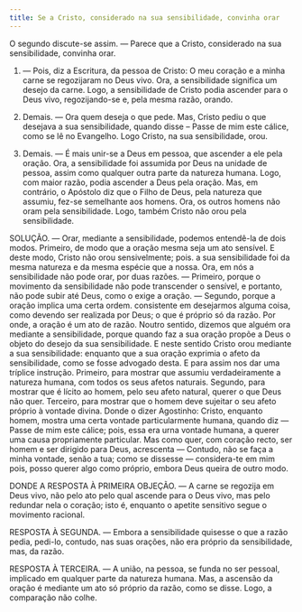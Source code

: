 ```yaml
---
title: Se a Cristo, considerado na sua sensibilidade, convinha orar
---
```


O segundo discute-se assim. — Parece que a Cristo, considerado na sua sensibilidade, convinha orar.  

1. — Pois, diz a Escritura, da pessoa de Cristo: O meu coração e a minha carne se regozijaram no Deus vivo. Ora, a sensibilidade significa um desejo da carne. Logo, a sensibilidade de Cristo podia ascender para o Deus vivo, regozijando-se e, pela mesma razão, orando.  

2. Demais. — Ora quem deseja o que pede. Mas, Cristo pediu o que desejava a sua sensibilidade, quando disse – Passe de mim este cálice, como se lê no Evangelho. Logo Cristo, na sua sensibilidade, orou.  

3. Demais. — É mais unir-se a Deus em pessoa, que ascender a ele pela oração. Ora, a sensibilidade foi assumida por Deus na unidade de pessoa, assim como qualquer outra parte da natureza humana. Logo, com maior razão, podia ascender a Deus pela oração.  Mas, em contrário, o Apóstolo diz que o Filho de Deus, pela natureza que assumiu, fez-se semelhante aos homens. Ora, os outros homens não oram pela sensibilidade. Logo, também Cristo não orou pela sensibilidade.  

SOLUÇÃO. — Orar, mediante a sensibilidade, podemos entendê-la de dois modos.  Primeiro, de modo que a oração mesma seja um ato sensível. E deste modo, Cristo não orou sensivelmente; pois. a sua sensibilidade foi da mesma natureza e da mesma espécie que a nossa. Ora, em nós a sensibilidade não pode orar, por duas razões. — Primeiro, porque o movimento da sensibilidade não pode transcender o sensível, e portanto, não pode subir até Deus, como o exige a oração. — Segundo, porque a oração implica uma certa ordem. consistente em desejarmos alguma coisa, como devendo ser realizada por Deus; o que é próprio só da razão. Por onde, a oração é um ato de razão.  Noutro sentido, dizemos que alguém ora mediante a sensibilidade, porque quando faz a sua oração propõe a Deus o objeto do desejo da sua sensibilidade. E neste sentido Cristo orou mediante a sua sensibilidade: enquanto que a sua oração exprimia o afeto da sensibilidade, como se fosse advogado desta. E para assim nos dar uma tríplice instrução. Primeiro, para mostrar que assumiu verdadeiramente a natureza humana, com todos os seus afetos naturais. Segundo, para mostrar que é lícito ao homem, pelo seu afeto natural, querer o que Deus não quer. Terceiro, para mostrar que o homem deve sujeitar o seu afeto próprio à vontade divina. Donde o dizer Agostinho: Cristo, enquanto homem, mostra uma certa vontade particularmente humana, quando diz — Passe de mim este cálice; pois, essa era urna vontade humana, a querer uma causa propriamente particular. Mas como quer, com coração recto, ser homem e ser dirigido para Deus, acrescenta — Contudo, não se faça a minha vontade, senão a tua; como se dissesse — considera-te em mim pois, posso querer algo como próprio, embora Deus queira de outro modo. 

DONDE A RESPOSTA À PRIMEIRA OBJEÇÃO. — A carne se regozija em Deus vivo, não pelo ato pelo qual ascende para o Deus vivo, mas pelo redundar nela o coração; isto é, enquanto o apetite sensitivo segue o movimento racional.  

RESPOSTA À SEGUNDA. — Embora a sensibilidade quisesse o que a razão pedia, pedi-lo, contudo, nas suas orações, não era próprio da sensibilidade, mas, da razão.  

RESPOSTA À TERCEIRA. — A união, na pessoa, se funda no ser pessoal, implicado em qualquer parte da natureza humana. Mas, a ascensão da oração é mediante um ato só próprio da razão, como se disse. Logo, a comparação não colhe.